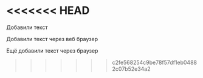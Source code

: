 
<<<<<<< HEAD
=======
Добавили текст

Добавили текст через веб браузер

Ещё добавили текст через браузер
>>>>>>> c2fe568254c9be78f57df1eb04882c07b52e34a2
